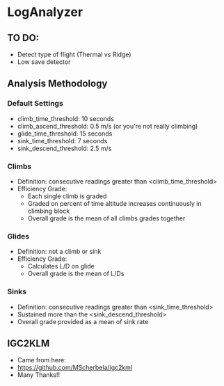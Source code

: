 # LogAnalyzer

## TO DO:
- Detect type of flight (Thermal vs Ridge)
- Low save detector


## Analysis Methodology
### Default Settings
- climb_time_threshold: 10 seconds
- climb_ascend_threshold: 0.5 m/s (or you're not really climbing)
- glide_time_threshold: 15 seconds
- sink_time_threshold: 7 seconds
- sink_descend_threshold: 2.5 m/s

### Climbs
- Definition: consecutive readings greater than <climb_time_threshold>
- Efficiency Grade:
  - Each single climb is graded
  - Graded on percent of time altitude increases continuously in climbing block
  - Overall grade is the mean of all climbs grades together

### Glides
- Definition: not a climb or sink
- Efficiency Grade:
  - Calculates L/D on glide
  - Overall grade is the mean of L/Ds

### Sinks
- Definition: consecutive readings greater than <sink_time_threshold>
- Sustained more than the <sink_descend_threshold>
- Overall grade provided as a mean of sink rate

## IGC2KLM
- Came from here: 
- https://github.com/MScherbela/igc2kml
- Many Thanks!!
